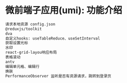 # 微前端子应用(umi): 功能介绍

```bash
请求本地资源 config.json
@reduxjs/toolkit
dva
自定义hooks: useTableReduce、useSetInterval
获取设置光标
水印
react-grid-layou响应布局
表格滚动
antv
编辑单元格、编辑行
换肤
PerformanceObserver 监听是否有资源请求，跳转到登录页
```